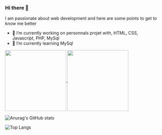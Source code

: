 ### Hi there 👋

I am passionate about web development and here are some points to get to know me better

- 🔭 I’m currently working on personnals projet with, HTML, CSS, Javascript, PHP, MySql
- 🌱 I’m currently learning MySql

<a href="https://github.com/anuraghazra/github-readme-stats">
  <img height=200 align="center" src="https://github-readme-stats.vercel.app/api?username=anuraghazra" />
</a>
<a href="https://github.com/anuraghazra/convoychat">
  <img height=200 align="center" src="https://github-readme-stats.vercel.app/api/top-langs?username=anuraghazra&layout=compact&langs_count=8&card_width=320" />
</a>


![Anurag's GitHub stats](https://github-readme-stats.vercel.app/api?username=boris-picard&theme=dark#gh-dark-mode-only)

![Top Langs](https://github-readme-stats.vercel.app/api/top-langs/?username=boris-picard&layout=compact&theme=dark#gh-dark-mode-only)

